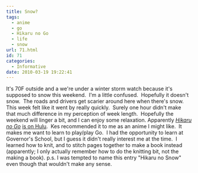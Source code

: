 ```yaml
---
title: Snow?
tags:
  - anime
  - go
  - Hikaru no Go
  - life
  - snow
url: 71.html
id: 71
categories:
  - Informative
date: 2010-03-19 19:22:41
---
```


It's 70F outside and a we're under a winter storm watch because it's supposed to snow this weekend.  I'm a little confused.  Hopefully it doesn't snow.  The roads and drivers get scarier around here when there's snow. This week felt like it went by really quickly.  Surely one hour didn't make that much difference in my perception of week length.  Hopefully the weekend will linger a bit, and I can enjoy some relaxation. Apparently _[Hikaru no Go](http://www.hulu.com/hikaru-no-go)_ [is on Hulu](http://www.hulu.com/hikaru-no-go).  Kes recommended it to me as an anime I might like.  It makes me want to learn to play/play Go.  I had the opportunity to learn at Governor's School, but I guess it didn't really interest me at the time.  I learned how to knit, and to stitch pages together to make a book instead (apparently; I only actually remember how to do the knitting bit, not the making a book). p.s. I was tempted to name this entry "Hikaru no Snow" even though that wouldn't make any sense.